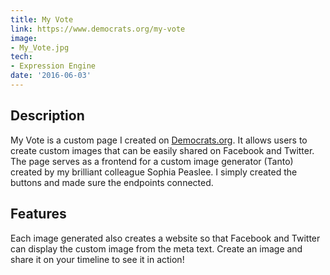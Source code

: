 ```yaml
---
title: My Vote
link: https://www.democrats.org/my-vote
image:
- My_Vote.jpg
tech:
- Expression Engine
date: '2016-06-03'
---
```


## Description
My Vote is a custom page I created on [Democrats.org](project/democratsorg). It allows users to create custom images that can be easily shared on Facebook and Twitter. The page serves as a frontend for a custom image generator (Tanto) created by my brilliant colleague Sophia Peaslee. I simply created the buttons and made sure the endpoints connected.

## Features
Each image generated also creates a website so that Facebook and Twitter can display the custom image from the meta text. Create an image and share it on your timeline to see it in action!  
